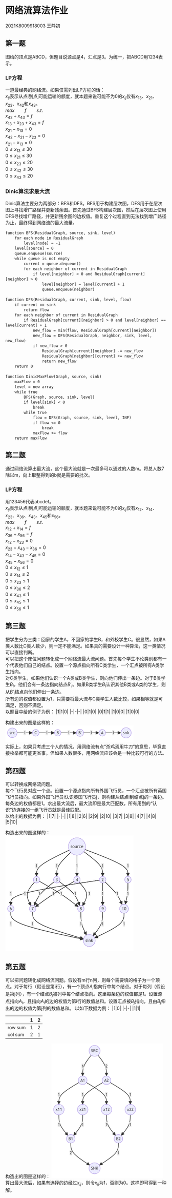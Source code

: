 # 网络流算法作业
2021K8009918003 王静初
## 第一题
图给的顶点是ABCD，但题目说源点是4，汇点是3。为统一，把ABCD用1234表示。  
### LP方程
一道最经典的网络流。如果仅需列出LP方程的话：  
$x_{ij}$表示从点i到点j可能运输的额度，就本题来说可能不为0的$x_{ij}$仅有$x_{13}、x_{21}、x_{23}、x_{42}$和$x_{43}$。  
$max \qquad f \qquad s.t.$  
$x_{42}+x_{43}=f$  
$x_{13}+x_{23}+x_{43}=f$  
$x_{21}-x_{13}=0$  
$x_{42}-x_{21}-x_{23}=0$  
$x_{21}-x_{13}=0$  
$0\leq x_{13}\leq 30$  
$0\leq x_{21}\leq 30$  
$0\leq x_{23}\leq 20$  
$0\leq x_{42}\leq 30$  
$0\leq x_{43}\leq 20$   
### Dinic算法求最大流
Dinic算法主要分为两部分：BFS和DFS。BFS用于构建层次图，DFS用于在层次图上寻找增广路径并更新残余图。首先通过BFS构建层次图，然后在层次图上使用DFS寻找增广路径，并更新残余图的边权值。重复这个过程直到无法找到增广路径为止，最终得到网络流的最大流量。  
```
function BFS(ResidualGraph, source, sink, level)
    for each node in ResidualGraph
        level[node] = -1
    level[source] = 0
    queue.enqueue(source)
    while queue is not empty
        current = queue.dequeue()
        for each neighbor of current in ResidualGraph
            if level[neighbor] < 0 and ResidualGraph[current][neighbor] > 0
                level[neighbor] = level[current] + 1
                queue.enqueue(neighbor)

function DFS(ResidualGraph, current, sink, level, flow)
    if current == sink
        return flow
    for each neighbor of current in ResidualGraph
        if ResidualGraph[current][neighbor] > 0 and level[neighbor] == level[current] + 1
            new_flow = min(flow, ResidualGraph[current][neighbor])
            new_flow = DFS(ResidualGraph, neighbor, sink, level, new_flow)
            if new_flow > 0
                ResidualGraph[current][neighbor] -= new_flow
                ResidualGraph[neighbor][current] += new_flow
                return new_flow
    return 0

function DinicMaxFlow(Graph, source, sink)
    maxFlow = 0
    level = new array
    while true
        BFS(Graph, source, sink, level)
        if level[sink] < 0
            break
        while true
            flow = DFS(Graph, source, sink, level, INF)
            if flow <= 0
                break
            maxFlow += flow
    return maxFlow

```
## 第二题
通过网络流算出最大流，这个最大流就是一次最多可以通过的人数m。将总人数7除以m，向上取整得到的b就是需要的批次。  
### LP方程
用123456代表abcdef。  
$x_{ij}$表示从点i到点j可能运输的额度，就本题来说可能不为0的$x_{ij}$仅有$x_{12}、x_{14}、x_{23}、x_{36}、x_{43}、x_{45}$和$x_{56}$。  
$max \qquad f \qquad s.t.$  
$x_{12}+x_{14}=f$  
$x_{36}+x_{56}=f$    
$x_{12}-x_{23}=0$  
$x_{23}+x_{43}-x_{36}=0$  
$x_{14}-x_{43}-x_{45}=0$  
$x_{45}-x_{56}=0$  
$0\leq x_{12}\leq 1$  
$0\leq x_{14}\leq 2$  
$0\leq x_{23}\leq 1$  
$0\leq x_{36}\leq 2$  
$0\leq x_{43}\leq 1$  
$0\leq x_{45}\leq 1$   
$0\leq x_{56}\leq 1$   
## 第三题
把学生分为三类：回家的学生A，不回家的学生B，和外校学生C。很显然，如果A类人数比C类人数少，则一定不能满足。如果真的需要设计一种算法，这一类情况可以直接判断。  
可以把这个床位问题转化成一个网络流最大流问题。首先每个学生不论类别都有一个代表他们自己的结点。设置一个源点指向所有C类学生，一个汇点被所有A类学生指向。  
对C类学生，如果他们认识一个A类或B类学生，则向他们伸出一条边。对于B类学生$B_{i}$，他们会有一条边指向结点$B'_{i}$。如果B类学生$B_{i}$认识其他B类或A类的学生，则从$B'_{i}$结点向他们伸出一条边。  
所有边的权值都设置为1，只需要将最大流与C类学生人数比较，如果相等就是可满足，否则不满足。  
以题目中给的例子为例：
|1|1|0|
|-|-|-|
|0|1|0|
|0|1|1|
|1|0|0|
|1|0|0|  

构建出来的图是这样的：  
<img src="./3.png" alt="图片描述" width="400" height="52">  
实际上，如果只考虑三个人的情况，用网络流有点“杀鸡焉用牛刀”的意思，毕竟直接枚举都可能更省事。但如果人数很多，用网络流应该会是一种比较可行的方法。  
## 第四题
可以转换成网络流问题。  
每个飞行员对应一个点。设置一个源点指向所有外国飞行员，一个汇点被所有英国飞行员指向。如果外国飞行员i认识英国飞行员j，则构建从结点i到结点j的一条边。每条边的权值都是1。求出最大流后，最大流即是最大匹配数，所有用到的“认识”边连接的一组飞行员就是最佳匹配。  
以给出的数据为例：
|1|7|
|-|-|
|1|8|
|2|6|
|2|9|
|2|10|
|3|7|
|3|8|
|4|7|
|4|8|
|5|10|

构造出来的图这样的：
<img src="./4.png" alt="图片描述" width="400" height="360">
## 第五题
可以把问题转化成网络流问题。假设有m行n列，则每个需要填的格子为一个顶点。对于每行（假设是第i行），有一个顶点$A_{i}$指向行中每个结点。对于每列（假设是第j列），有一个结点$B_{j}$被列中每个结点指向。这里每条边的权值都是1。设置源点指向$A_{i}$，且指向$A_{i}$的边的权值为第i行的数值总和。设置汇点被$B_{j}$指向，且由$B_{j}$伸出的边的权值为第j列的数值总和。
以如下数据为例：
|1|0|
|-|-|
|1|1|

| |1|2|
|-|-|-|
|row sum|1|2|
|col sum|2|1|

构造出的图是这样的：
<img src="./5.png" alt="图片描述" width="350" height="420">  
算出最大流后，如果有选择的边经过$x_{ij}$，则令$x_{ij}$为1，否则为0。这样即可得到一种解。

<script type="text/javascript" src="http://cdn.mathjax.org/mathjax/latest/MathJax.js?config=TeX-AMS-MML_HTMLorMML"></script>
<script type="text/x-mathjax-config">
  MathJax.Hub.Config({ tex2jax: {inlineMath: [['$', '$']]}, messageStyle: "none" });
</script>